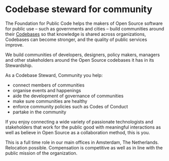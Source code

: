 # Codebase steward for community

The Foundation for Public Code helps the makers of Open Source software for public use – such as governments and cities – build communities around their [Codebases](../glossary/codebase.md) so that knowledge is shared across organizations, Codebases can become stronger, and the quality of public services improve.

We build communities of developers, designers, policy makers, managers and other stakeholders around the Open Source codebases it has in its Stewardship.

As a Codebase Steward, Community you help:

* connect members of communities
* organise events and happenings
* aide the development of governance of communities
* make sure communities are healthy
* enforce community policies such as Codes of Conduct
* partake in the community

If you enjoy connecting a wide variety of passionate technologists and stakeholders that work for the public good with meaningful interactions as well as believe in Open Source as a collaboration method, this is you.

This is a full time role in our main offices in Amsterdam, The Netherlands. Relocation possible. Compensation is competitive as well as in line with the public mission of the organization.
